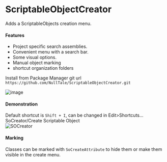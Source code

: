 # ScriptableObjectCreator
Adds a ScriptableObjects creation menu.
#### Features
- Project specific search assemblies.
- Сonvenient menu with a search bar.
- Some visual options.
- Manual object marking
- shortcut organization folders

Install from Package Manager git url 
`https://github.com/NullTale/ScriptableObjectCreator.git`

![image](https://user-images.githubusercontent.com/1497430/181345613-b81a77c6-c449-4b19-ab1e-88b1ef06f6fc.png)

#### Demonstration
Default shortcut is `Shift + I`, can be changed in Edit>Shortcuts... SoCreator/Create Scriptable Object   
![SOCreator](https://user-images.githubusercontent.com/1497430/181344424-018455b2-d7d6-4ee0-b561-fbca878b769a.gif)

#### Marking
Classes can be marked with `SoCreateAttribute` to hide them or make them visible in the create menu.